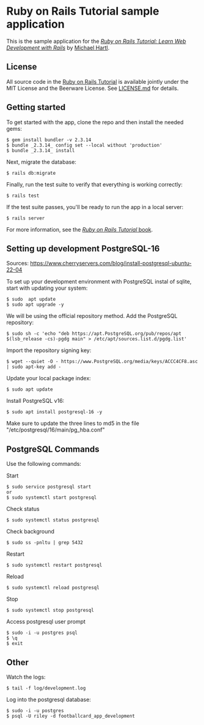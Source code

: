 # Ruby on Rails Tutorial sample application

This is the sample application for the
[*Ruby on Rails Tutorial:
Learn Web Development with Rails*](https://www.railstutorial.org/)
by [Michael Hartl](https://www.michaelhartl.com/).

## License

All source code in the [Ruby on Rails Tutorial](https://www.railstutorial.org/)
is available jointly under the MIT License and the Beerware License. See
[LICENSE.md](LICENSE.md) for details.

## Getting started

To get started with the app, clone the repo and then install the needed gems:

```
$ gem install bundler -v 2.3.14
$ bundle _2.3.14_ config set --local without 'production'
$ bundle _2.3.14_ install
```

Next, migrate the database:

```
$ rails db:migrate
```

Finally, run the test suite to verify that everything is working correctly:

```
$ rails test
```

If the test suite passes, you'll be ready to run the app in a local server:

```
$ rails server
```

For more information, see the
[*Ruby on Rails Tutorial* book](https://www.railstutorial.org/book).


## Setting up development PostgreSQL-16
Sources: https://www.cherryservers.com/blog/install-postgresql-ubuntu-22-04

To set up your development environment with PostgreSQL instal of sqlite, start with updating your system:

```
$ sudo  apt update
$ sudo apt upgrade -y
```

We will be using the official repository method.
Add the PostgreSQL repository:

```
$ sudo sh -c 'echo "deb https://apt.PostgreSQL.org/pub/repos/apt $(lsb_release -cs)-pgdg main" > /etc/apt/sources.list.d/pgdg.list'
```

Import the repository signing key:

```
$ wget --quiet -O - https://www.PostgreSQL.org/media/keys/ACCC4CF8.asc | sudo apt-key add -
```

Update your local package index:

```
$ sudo apt update
```

Install PostgreSQL v16:

```
$ sudo apt install postgresql-16 -y
```

Make sure to update the three lines to md5 in the file "/etc/postgresql/16/main/pg_hba.conf"

## PostgreSQL Commands
Use the following commands:

Start
```
$ sudo service postgresql start
or
$ sudo systemctl start postgresql
```

Check status
```
$ sudo systemctl status postgresql
```

Check background
```
$ sudo ss -pnltu | grep 5432
```

Restart
```
$ sudo systemctl restart postgresql
```

Reload
```
$ sudo systemctl reload postgresql
```

Stop
```
$ sudo systemctl stop postgresql
```

Access postgresql user prompt
```
$ sudo -i -u postgres psql
$ \q
$ exit
```

## Other
Watch the logs:
```
$ tail -f log/development.log
```

Log into the postgresql database:
```
$ sudo -i -u postgres
$ psql -U riley -d footballcard_app_development
```
